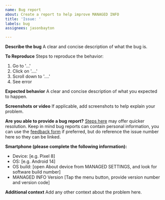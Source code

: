 ```yaml
---
name: Bug report
about: Create a report to help improve MANAGED INFO
title: 'Issue: '
labels: bug
assignees: jasonbayton

---
```


**Describe the bug**
A clear and concise description of what the bug is.

**To Reproduce**
Steps to reproduce the behavior:
1. Go to '...'
2. Click on '....'
3. Scroll down to '....'
4. See error

**Expected behavior**
A clear and concise description of what you expected to happen.

**Screenshots or video**
If applicable, add screenshots to help explain your problem.

**Are you able to provide a bug report?**
[Steps here](https://bayton.org/android/how-to-capture-device-logs/) may offer quicker resolution. Keep in mind bug reports can contain personal information, you can use the [feedback form](https://docs.google.com/forms/d/e/1FAIpQLSdYQrOPM0dKwCmcSjfxgoK2rQvhQXXyw2pk9nMqYBn0F2IhRw/viewform?usp=sf_link) if preferred, but do reference the issue number here so they can be linked.

**Smartphone (please complete the following information):**
 - Device: [e.g. Pixel 8]
 - OS: [e.g. Android 14]
 - OS build: [open About device from MANAGED SETTINGS, and look for software build number]
 - MANAGED INFO Version [Tap the menu button, provide version number and version code]

**Additional context**
Add any other context about the problem here.
